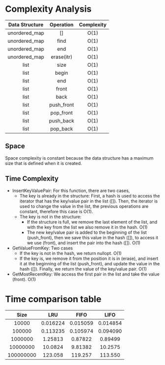 # Complexity Analysis

| Data Structure | Operation | Complexity |
| :--: | :--: | :--: |
| unordered_map | [] | O(1) |
| unordered_map | find | O(1) |
| unordered_map | end | O(1) |
| unordered_map | erase(itr) | O(1) |
| list | size | O(1) |
| list | begin | O(1) |
| list | end | O(1) |
| list | front | O(1) |
| list | back | O(1) |
| list | push_front | O(1) |
| list | pop_front | O(1) |
| list | push_back | O(1) |
| list | pop_back | O(1) |

## Space

Space complexity is constant because the data structure has a maximum size that is defined when it is created.

## Time Complexity

* InsertKeyValuePair: For this function, there are two cases,
   - The key is already in the structure: First, a hash is used to access the iterator that has the key/value pair in the list ([]). Then, the iterator is used to change the value in the list, the previous operations are constant, therefore this case is O(1).
   - The key is not in the structure:
      - If the structure is full, we remove the last element of the list, and with the key from the list we also remove it in the hash. O(1)
      - The new key/value pair is added to the beginning of the list (push_front), then we save this value in the hash ([]), to access it we use (front), and insert the pair into the hash ([]). O(1)
* GetValueFromKey: Two cases
   - If the key is not in the hash, we return nullopt. O(1)
   - If the key is, we remove it from the position it is in (erase), and insert it at the beginning of the list (push_front), and update the value in the hash ([]). Finally, we return the value of the key/value pair. O(1)
* GetMostRecentKey: We access the first pair in the list and take the value (front). O(1)

# Time comparison table

| Size | LRU | FIFO | LIFO |
| :--: | :--: | :--: | :--: |
| 10000 | 0.016224 | 0.015059 | 0.014854 |
| 100000 | 0.113235 | 0.105974 | 0.094090 |
| 1000000 | 1.25813 | 0.87822 | 0.89499 |
| 10000000 | 10.0824 | 9.81382 | 10.2575 |
| 100000000 | 123.058 | 119.257 | 113.550 |
